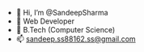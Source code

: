 - 👋 Hi, I’m @SandeepSharma
- 👀 Web Developer
- 🌱 B.Tech (Computer Science)
- 📫 sandeep.ss88162.ss@gmail.com

<!---
Sandeep8816/Sandeep8816 is a ✨ special ✨ repository because its `README.md` (this file) appears on your GitHub profile.
You can click the Preview link to take a look at your changes.
--->
